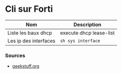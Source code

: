 # Cli sur Forti 

| Nom                 | Description             |
| ------------------- | ----------------------- |
| Liste les baux dhcp | execute dhcp lease-list |
 Les ip des interfaces|`sh sys interface` |


### Sources

- [geekstuff.org](https://geekstuff.org/ping-options-fortigate/)
